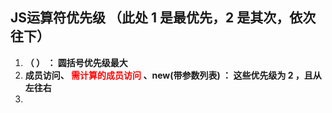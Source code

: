 ## JS运算符优先级   （此处 1 是最优先，2 是其次，依次往下）

1. **（ ） ： 圆括号优先级最大**
2. **成员访问、<font color='red'> 需计算的成员访问 </font>、new(带参数列表)   ： 这些优先级为 2 ，且从左往右**
3. 